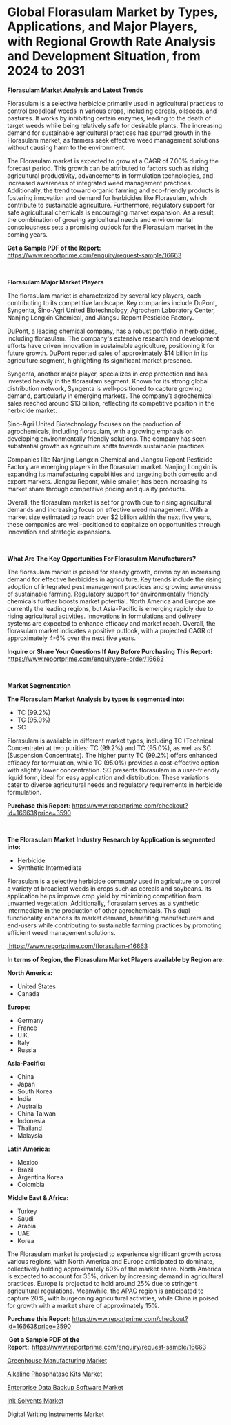 <p><h1>Global Florasulam Market by Types, Applications, and Major Players, with Regional Growth Rate Analysis and Development Situation, from 2024 to 2031</h1></p><p><strong>Florasulam Market Analysis and Latest Trends</strong></p>
<p><p>Florasulam is a selective herbicide primarily used in agricultural practices to control broadleaf weeds in various crops, including cereals, oilseeds, and pastures. It works by inhibiting certain enzymes, leading to the death of target weeds while being relatively safe for desirable plants. The increasing demand for sustainable agricultural practices has spurred growth in the Florasulam market, as farmers seek effective weed management solutions without causing harm to the environment.</p><p>The Florasulam market is expected to grow at a CAGR of 7.00% during the forecast period. This growth can be attributed to factors such as rising agricultural productivity, advancements in formulation technologies, and increased awareness of integrated weed management practices. Additionally, the trend toward organic farming and eco-friendly products is fostering innovation and demand for herbicides like Florasulam, which contribute to sustainable agriculture. Furthermore, regulatory support for safe agricultural chemicals is encouraging market expansion. As a result, the combination of growing agricultural needs and environmental consciousness sets a promising outlook for the Florasulam market in the coming years.</p></p>
<p><strong>Get a Sample PDF of the Report:&nbsp;</strong> <a href="https://www.reportprime.com/enquiry/request-sample/16663?utm_campaign=37&utm_medium=2&utm_source=Github&utm_content=ia&utm_term=23112024&utm_id=florasulam">https://www.reportprime.com/enquiry/request-sample/16663</a></p>
<p>&nbsp;</p>
<p><strong>Florasulam Major Market Players</strong></p>
<p><p>The florasulam market is characterized by several key players, each contributing to its competitive landscape. Key companies include DuPont, Syngenta, Sino-Agri United Biotechnology, Agrochem Laboratory Center, Nanjing Longxin Chemical, and Jiangsu Repont Pesticide Factory.</p><p>DuPont, a leading chemical company, has a robust portfolio in herbicides, including florasulam. The company's extensive research and development efforts have driven innovation in sustainable agriculture, positioning it for future growth. DuPont reported sales of approximately $14 billion in its agriculture segment, highlighting its significant market presence.</p><p>Syngenta, another major player, specializes in crop protection and has invested heavily in the florasulam segment. Known for its strong global distribution network, Syngenta is well-positioned to capture growing demand, particularly in emerging markets. The company’s agrochemical sales reached around $13 billion, reflecting its competitive position in the herbicide market.</p><p>Sino-Agri United Biotechnology focuses on the production of agrochemicals, including florasulam, with a growing emphasis on developing environmentally friendly solutions. The company has seen substantial growth as agriculture shifts towards sustainable practices.</p><p>Companies like Nanjing Longxin Chemical and Jiangsu Repont Pesticide Factory are emerging players in the florasulam market. Nanjing Longxin is expanding its manufacturing capabilities and targeting both domestic and export markets. Jiangsu Repont, while smaller, has been increasing its market share through competitive pricing and quality products.</p><p>Overall, the florasulam market is set for growth due to rising agricultural demands and increasing focus on effective weed management. With a market size estimated to reach over $2 billion within the next five years, these companies are well-positioned to capitalize on opportunities through innovation and strategic expansions.</p></p>
<p>&nbsp;</p>
<p><strong>What Are The Key Opportunities For Florasulam Manufacturers?</strong></p>
<p><p>The florasulam market is poised for steady growth, driven by an increasing demand for effective herbicides in agriculture. Key trends include the rising adoption of integrated pest management practices and growing awareness of sustainable farming. Regulatory support for environmentally friendly chemicals further boosts market potential. North America and Europe are currently the leading regions, but Asia-Pacific is emerging rapidly due to rising agricultural activities. Innovations in formulations and delivery systems are expected to enhance efficacy and market reach. Overall, the florasulam market indicates a positive outlook, with a projected CAGR of approximately 4-6% over the next five years.</p></p>
<p><strong>Inquire or Share Your Questions If Any Before Purchasing This Report:</strong> <a href="https://www.reportprime.com/enquiry/pre-order/16663?utm_campaign=37&utm_medium=2&utm_source=Github&utm_content=ia&utm_term=23112024&utm_id=florasulam">https://www.reportprime.com/enquiry/pre-order/16663</a></p>
<p>&nbsp;</p>
<p><strong>Market Segmentation</strong></p>
<p><strong>The Florasulam Market Analysis by types is segmented into:</strong></p>
<p><ul><li>TC (99.2%)</li><li>TC (95.0%)</li><li>SC</li></ul></p>
<p><p>Florasulam is available in different market types, including TC (Technical Concentrate) at two purities: TC (99.2%) and TC (95.0%), as well as SC (Suspension Concentrate). The higher purity TC (99.2%) offers enhanced efficacy for formulation, while TC (95.0%) provides a cost-effective option with slightly lower concentration. SC presents florasulam in a user-friendly liquid form, ideal for easy application and distribution. These variations cater to diverse agricultural needs and regulatory requirements in herbicide formulation.</p></p>
<p><strong>Purchase this Report:&nbsp;</strong><a href="https://www.reportprime.com/checkout?id=16663&price=3590&utm_campaign=37&utm_medium=2&utm_source=Github&utm_content=ia&utm_term=23112024&utm_id=florasulam">https://www.reportprime.com/checkout?id=16663&price=3590</a></p>
<p>&nbsp;</p>
<p><strong>The Florasulam Market Industry Research by Application is segmented into:</strong></p>
<p><ul><li>Herbicide</li><li>Synthetic Intermediate</li></ul></p>
<p><p>Florasulam is a selective herbicide commonly used in agriculture to control a variety of broadleaf weeds in crops such as cereals and soybeans. Its application helps improve crop yield by minimizing competition from unwanted vegetation. Additionally, florasulam serves as a synthetic intermediate in the production of other agrochemicals. This dual functionality enhances its market demand, benefiting manufacturers and end-users while contributing to sustainable farming practices by promoting efficient weed management solutions.</p></p>
<p><a href="https://www.reportprime.com/florasulam-r16663?utm_campaign=37&utm_medium=2&utm_source=Github&utm_content=ia&utm_term=23112024&utm_id=florasulam">&nbsp;https://www.reportprime.com/florasulam-r16663</a></p>
<p><strong>In terms of Region, the Florasulam Market Players available by Region are:</strong></p>
<p>
    <p> <strong> North America: </strong>
        <ul>
            <li>United States</li>
            <li>Canada</li>
        </ul>
        </p> 
    <p> <strong> Europe: </strong>
        <ul>
            <li>Germany</li>
            <li>France</li>
            <li>U.K.</li>
            <li>Italy</li>
            <li>Russia</li>
        </ul>
        </p> 
    <p> <strong> Asia-Pacific: </strong>
        <ul>
            <li>China</li>
            <li>Japan</li>
            <li>South Korea</li>
            <li>India</li>
            <li>Australia</li>
            <li>China Taiwan</li>
            <li>Indonesia</li>
            <li>Thailand</li>
            <li>Malaysia</li>
        </ul>
        </p> 
    <p> <strong> Latin America: </strong>
        <ul>
            <li>Mexico</li>
            <li>Brazil</li>
            <li>Argentina Korea</li>
            <li>Colombia</li>
        </ul>
        </p> 
    <p> <strong> Middle East & Africa: </strong>
        <ul>
            <li>Turkey</li>
            <li>Saudi</li>
            <li>Arabia</li>
            <li>UAE</li>
            <li>Korea</li>
        </ul>
    </p>
    </p>
<p><p>The Florasulam market is projected to experience significant growth across various regions, with North America and Europe anticipated to dominate, collectively holding approximately 60% of the market share. North America is expected to account for 35%, driven by increasing demand in agricultural practices. Europe is projected to hold around 25% due to stringent agricultural regulations. Meanwhile, the APAC region is anticipated to capture 20%, with burgeoning agricultural activities, while China is poised for growth with a market share of approximately 15%.</p></p>
<p><strong>Purchase this Report: </strong><a href="https://www.reportprime.com/checkout?id=16663&price=3590&utm_campaign=37&utm_medium=2&utm_source=Github&utm_content=ia&utm_term=23112024&utm_id=florasulam">https://www.reportprime.com/checkout?id=16663&price=3590</a></p>
<p>&nbsp;<strong>Get a Sample PDF of the Report:&nbsp;&nbsp;</strong><a href="https://www.reportprime.com/enquiry/request-sample/16663?utm_campaign=37&utm_medium=2&utm_source=Github&utm_content=ia&utm_term=23112024&utm_id=florasulam">https://www.reportprime.com/enquiry/request-sample/16663</a></p>
<p><strong></strong></p>
<p><p><a href="https://issuu.com/reportprime-2/docs/greenhouse-manufacturing-market-siz_7f0f875c167fc1?utm_campaign=37&utm_medium=2&utm_source=Github&utm_content=ia&utm_term=23112024&utm_id=florasulam">Greenhouse Manufacturing Market</a></p><p><a href="https://www.linkedin.com/pulse/based-recent-market-research-alkaline-phosphatase-kits-set-7ldye?utm_campaign=37&utm_medium=2&utm_source=Github&utm_content=ia&utm_term=23112024&utm_id=florasulam">Alkaline Phosphatase Kits Market</a></p><p><a href="https://issuu.com/reportprime-2/docs/enterprise-data-backup-software-mar_fdf8f31998f2ed?utm_campaign=37&utm_medium=2&utm_source=Github&utm_content=ia&utm_term=23112024&utm_id=florasulam">Enterprise Data Backup Software Market</a></p><p><a href="https://github.com/wwwkeltoum/Market-Research-Report-List-5/blob/main/ink-solvents-market.md?utm_campaign=37&utm_medium=2&utm_source=Github&utm_content=ia&utm_term=23112024&utm_id=florasulam">Ink Solvents Market</a></p><p><a href="https://www.linkedin.com/pulse/digital-writing-instruments-market-structure-size-analysis-cagr-lnmyc?utm_campaign=37&utm_medium=2&utm_source=Github&utm_content=ia&utm_term=23112024&utm_id=florasulam">Digital Writing Instruments Market</a></p></p>
